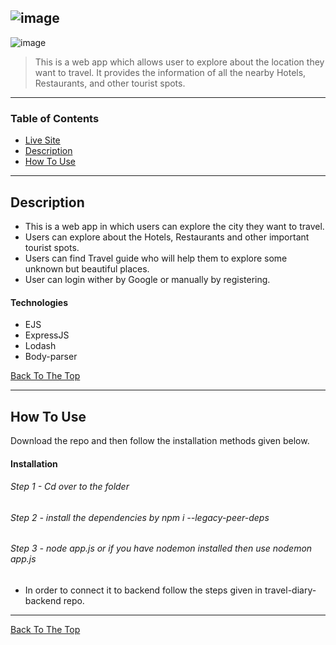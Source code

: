 
![image](https://user-images.githubusercontent.com/77981888/183125844-83913f6e-3aac-41c1-821c-8017ae15c580.png)
---
![image](https://user-images.githubusercontent.com/77981888/183127397-aec439a5-0810-431b-9402-f04908b24b1d.png)


> This is a web app which allows user to explore about the location they want to travel. It provides the information of all the nearby Hotels, Restaurants, and other tourist spots. 

---

### Table of Contents

- [Live Site](#livesite)
- [Description](#description)
- [How To Use](#how-to-use)


---

## Description

- This is a web app in which users can explore the city they want to travel.
- Users can explore about the Hotels, Restaurants and other important tourist spots.
- Users can find Travel guide who will help them to explore some unknown but beautiful places.
- User can login wither by Google or manually by registering.

#### Technologies

- EJS
- ExpressJS
- Lodash
- Body-parser

[Back To The Top](#livesite)

---

## How To Use

Download the repo and then follow the installation methods given below.

#### Installation

###### Step 1 - Cd over to the folder
###### Step 2 - install the dependencies by npm i --legacy-peer-deps
###### Step 3 - node app.js or if you have nodemon installed then use nodemon app.js
- In order to connect it to backend follow the steps given in travel-diary-backend repo.




---


[Back To The Top](#livesite)

